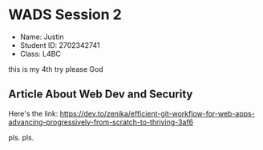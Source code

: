 # WADS Session 2

- Name: Justin
- Student ID: 2702342741
- Class: L4BC

this is my 4th try please God


## Article About Web Dev and Security
Here's the link:
https://dev.to/zenika/efficient-git-workflow-for-web-apps-advancing-progressively-from-scratch-to-thriving-3af6

pls. pls.